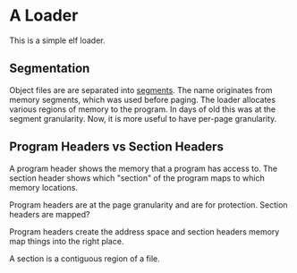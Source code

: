 # A Loader
This is a simple elf loader.

## Segmentation
Object files are are separated into [segments](https://en.wikipedia.org/wiki/Object_file#Segmentation). The name originates from memory segments, which was used before paging. The loader allocates various regions of memory to the program. In days of old this was at the segment granularity. Now, it is more useful to have per-page granularity.

## Program Headers vs Section Headers
A program header shows the memory that a program has access to. The section header shows which "section" of the program maps to which memory locations.

Program headers are at the page granularity and are for protection. Section headers are mapped?

Program headers create the address space and section headers memory map things into the right place.

A section is a contiguous region of a file.
